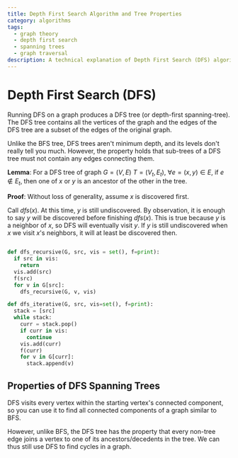 ```yaml
---
title: Depth First Search Algorithm and Tree Properties
category: algorithms
tags:
  - graph theory
  - depth first search
  - spanning trees
  - graph traversal
description: A technical explanation of Depth First Search (DFS) algorithm and its tree properties, including both recursive and iterative implementations. The document covers key properties of DFS trees, including the ancestor-descendant relationship of non-tree edges, and includes a formal lemma and proof about DFS tree characteristics.
---
```


# Depth First Search (DFS)

Running DFS on a graph produces a DFS tree (or depth-first spanning-tree). The DFS tree contains all the vertices of the graph and the edges of the DFS tree are a subset of the edges of the original graph.

Unlike the BFS tree, DFS trees aren't minimum depth, and its levels don't really tell you much. However, the property holds that sub-trees of a DFS tree must not contain any edges connecting them.

**Lemma**: For a DFS tree of graph $G = (V, E)$ $T = (V_t, E_t)$,  $\forall e = (x, y) \in E$, if $e \notin E_t$, then one of $x$ or $y$ is an ancestor of the other in the tree.

**Proof**: Without loss of generality, assume $x$ is discovered first.

Call $dfs(x)$. At this time, $y$ is still undiscovered. By observation, it is enough to say $y$ will be discovered before finishing $dfs(x)$. This is true because $y$ is a neighbor of $x$, so DFS will eventually visit $y$. If $y$ is still undiscovered when $x$ we visit $x$'s neighbors, it will at least be discovered then.


```python

def dfs_recursive(G, src, vis = set(), f=print):
  if src in vis:
    return
  vis.add(src)
  f(src)
  for v in G[src]:
    dfs_recursive(G, v, vis)

def dfs_iterative(G, src, vis=set(), f=print):
  stack = [src]
  while stack:
    curr = stack.pop()
    if curr in vis:
      continue
    vis.add(curr)
    f(curr)
    for v in G[curr]:
      stack.append(v)
```

## Properties of DFS Spanning Trees

DFS visits every vertex within the starting vertex's connected component, so you can use it to find all connected components of a graph similar to BFS.

However, unlike BFS, the DFS tree has the property that every non-tree edge joins a vertex to one of its ancestors/decedents in the tree. We can thus still use DFS to find cycles in a graph.

